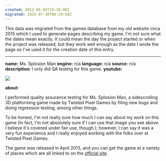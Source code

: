 ```yaml
---
created: 2013-05-05T19:10:00Z
migrated: 2025-07-30T06:19:58Z
---
```


This data was migrated from the games database from my old website circa 2015 which I used to generate pages describing my game. I'm not sure what the dates mean exactly. It could mean the day the project started or when the project was released, but they work well enough as the date I wrote the page so I've used it for the creation date of this entry.

---

**name:** Ms. Splosion Man
**engine:** n/a
**language:** n/a
**source:** n/a
**description:** I only did QA testing for this game.
**youtube:**

![](https://www.youtube.com/watch?v=DM_0eAUNWNk)

**about:**

I performed quality assurance testing for Ms. Splosion Man, a sidescrolling 3D platforming game made by Twisted Pixel Games by filing new bugs and doing regression testing, among other things.

To be honest, I'm not really sure how much I can say about my work on this game (In fact, I'm not absolutely sure if I can use that image you see above. I believe it's covered under fair use, though.); however, I can say it was a very fun experience and I really enjoyed working with the folks over at Twisted Pixel Games.

The game was released in April 2013, and you can get the game at a variety of places which are all linked to on the [official site](http://mssplosionman.com/).
